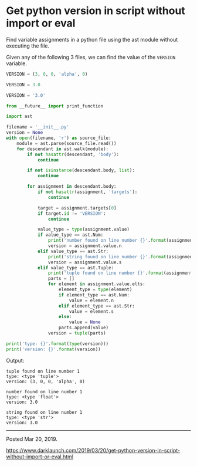 # Get python version in script without import or eval

Find variable assignments in a python file using the ast module without executing the file.

Given any of the following 3 files, we can find the value of the `VERSION` variable.

```python
VERSION = (3, 0, 0, 'alpha', 0)
```

```python
VERSION = 3.0
```

```python
VERSION = '3.0'
```

```python
from __future__ import print_function

import ast

filename = '__init__.py'
version = None
with open(filename, 'r') as source_file:
    module = ast.parse(source_file.read())
    for descendant in ast.walk(module):
        if not hasattr(descendant, 'body'):
            continue

        if not isinstance(descendant.body, list):
            continue

        for assignment in descendant.body:
            if not hasattr(assignment, 'targets'):
                continue

            target = assignment.targets[0]
            if target.id != 'VERSION':
                continue

            value_type = type(assignment.value)
            if value_type == ast.Num:
                print('number found on line number {}'.format(assignment.lineno))
                version = assignment.value.n
            elif value_type == ast.Str:
                print('string found on line number {}'.format(assignment.lineno))
                version = assignment.value.s
            elif value_type == ast.Tuple:
                print('tuple found on line number {}'.format(assignment.lineno))
                parts = []
                for element in assignment.value.elts:
                    element_type = type(element)
                    if element_type == ast.Num:
                        value = element.n
                    elif element_type == ast.Str:
                        value = element.s
                    else:
                        value = None
                    parts.append(value)
                version = tuple(parts)

print('type: {}'.format(type(version)))
print('version: {}'.format(version))
```

Output:

```
tuple found on line number 1
type: <type 'tuple'>
version: (3, 0, 0, 'alpha', 0)
```

```
number found on line number 1
type: <type 'float'>
version: 3.0
```

```
string found on line number 1
type: <type 'str'>
version: 3.0
```

---

Posted Mar 20, 2019.

https://www.darklaunch.com/2019/03/20/get-python-version-in-script-without-import-or-eval.html